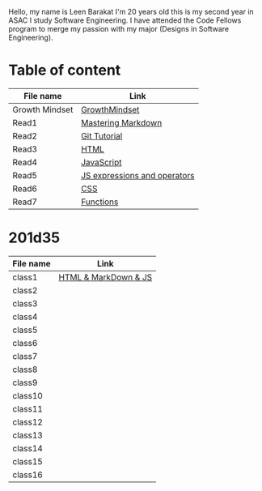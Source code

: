 Hello, my name is Leen Barakat I'm 20 years old this is my second year in ASAC I study Software Engineering. I have attended the Code Fellows program to merge my passion with my major (Designs in Software Engineering).


# Table of content

 File name | Link 
-----------|----------
 Growth Mindset | [GrowthMindset](https://leenbarakat.github.io/reading-notes/Growthmindset) 
Read1 | [Mastering Markdown](https://leenbarakat.github.io/reading-notes/Read1)
Read2 | [Git Tutorial](https://github.com/leenbarakat/reading-notes/Read2)
Read3 | [HTML](https://leenbarakat.github.io/reading-notes/Read3)
Read4 | [JavaScript](https://leenbarakat.github.io/reading-notes/Read4)
Read5 | [JS expressions and operators](https://leenbarakat.github.io/reading-notes/Read5)
Read6 | [CSS](https://leenbarakat.github.io/reading-notes/Read6)
Read7 | [Functions](https://leenbarakat.github.io/reading-notes/Read7)

# 201d35

 File name | Link 
-----------|----------
class1 | [HTML & MarkDown & JS ](https://leenbarakat.github.io/reading-notes/class-01) 
class2 |
class3 |
class4 |
class5 |
class6 |
class7 |
class8 |
class9 |
class10 |
class11 |
class12 |
class13 |
class14 |
class15 |
class16 |
